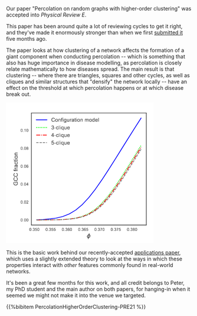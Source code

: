 <!--
.. title: Paper on clustered percolation accepted
.. slug: clustered-percolation
.. date: 2020-12-21 15:55:42 UTC
.. tags: complex networks, percolation, clustering
.. category:
.. previewimage: /images/posts/20201221-clustering.png
.. link:
.. description:
.. type: text
-->

Our paper "Percolation on random graphs with higher-order clustering"
was accepted into *Physical Review E*.

<!-- TEASER_END-->

This paper has been around quite a lot of reviewing cycles to get it
right, and they've made it enormously stronger than when we first
[submitted it](/blog/2020/06/25/two-papers-on-clustered-networks/)
five months ago.

The paper looks at how clustering of a network affects the formation
of a giant component when conducting percolation -- which is something
that also has huge importance in disease modelling, as percolation is
closely relate mathematically to how diseases spread. The main result
is that clustering -- where there are triangles, squares and other
cycles, as well as cliques and similar structures that "densify" the
network locally -- have an effect on the threshold at which
percolation happens or at which disease break out.

![Changing the percolation threshold](/images/posts/20201221-clustering.png)

This is the basic work behind our recently-accepted
[applications paper](/blog/2020/12/03/random-graphs-clustering/),
which uses a slightly extended theory to look at the ways in which
these properties interact with *other* features commonly found in
real-world networks.

It's been a great few months for this work, and all credit belongs to
Peter, my PhD student and the main author on both papers, for
hanging-in when it seemed we might not make it into the venue we targeted.

{{%bibitem PercolationHigherOrderClustering-PRE21 %}}
